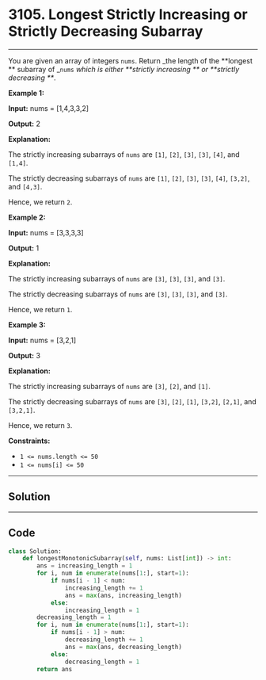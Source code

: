 # 3105. Longest Strictly Increasing or Strictly Decreasing Subarray

---

You are given an array of integers `nums`. Return _the length of the **longest ** subarray of _`nums` _which is either **strictly increasing ** or **strictly decreasing **_.

 

**Example 1:**

**Input:** nums = [1,4,3,3,2]

**Output:** 2

**Explanation:**

The strictly increasing subarrays of `nums` are `[1]`, `[2]`, `[3]`, `[3]`, `[4]`, and `[1,4]`.

The strictly decreasing subarrays of `nums` are `[1]`, `[2]`, `[3]`, `[3]`, `[4]`, `[3,2]`, and `[4,3]`.

Hence, we return `2`.

**Example 2:**

**Input:** nums = [3,3,3,3]

**Output:** 1

**Explanation:**

The strictly increasing subarrays of `nums` are `[3]`, `[3]`, `[3]`, and `[3]`.

The strictly decreasing subarrays of `nums` are `[3]`, `[3]`, `[3]`, and `[3]`.

Hence, we return `1`.

**Example 3:**

**Input:** nums = [3,2,1]

**Output:** 3

**Explanation:**

The strictly increasing subarrays of `nums` are `[3]`, `[2]`, and `[1]`.

The strictly decreasing subarrays of `nums` are `[3]`, `[2]`, `[1]`, `[3,2]`, `[2,1]`, and `[3,2,1]`.

Hence, we return `3`.

 

**Constraints:**

  * `1 <= nums.length <= 50`
  * `1 <= nums[i] <= 50`

---

## Solution



---

## Code
```python
class Solution:
    def longestMonotonicSubarray(self, nums: List[int]) -> int:
        ans = increasing_length = 1
        for i, num in enumerate(nums[1:], start=1):
            if nums[i - 1] < num:
                increasing_length += 1
                ans = max(ans, increasing_length)
            else:
                increasing_length = 1
        decreasing_length = 1
        for i, num in enumerate(nums[1:], start=1):
            if nums[i - 1] > num:
                decreasing_length += 1
                ans = max(ans, decreasing_length)
            else:
                decreasing_length = 1
        return ans
```